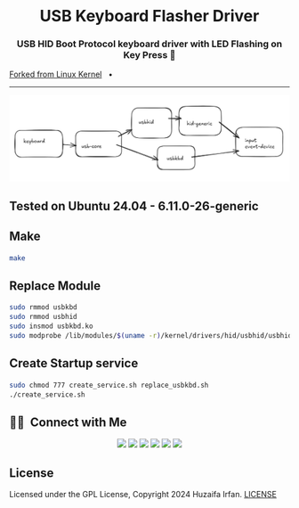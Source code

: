 <br />

<div align="center">
  <h1>USB Keyboard Flasher Driver</h1>
  <p><h3 align="center">USB HID Boot Protocol keyboard driver with LED Flashing on Key Press 🚀</h3></p>
</div>

[Forked from Linux Kernel](https://github.com/torvalds/linux/blob/master/drivers/hid/usbhid/usbkbd.c)
&nbsp;&nbsp;•&nbsp;&nbsp;


<hr>

<div align="center">

![cover](cover.png)

</div>

## Tested on Ubuntu 24.04 - 6.11.0-26-generic

## Make

```bash
make
```

## Replace Module

```bash
sudo rmmod usbkbd
sudo rmmod usbhid
sudo insmod usbkbd.ko
sudo modprobe /lib/modules/$(uname -r)/kernel/drivers/hid/usbhid/usbhid.ko.zst
```

## Create Startup service

```bash
sudo chmod 777 create_service.sh replace_usbkbd.sh
./create_service.sh
```

## 🤝🏻 &nbsp;Connect with Me

<p align="center">
<a href="https://www.huzaifairfan.com"><img src="https://img.shields.io/badge/-huzaifairfan.com-1aa260?style=flat&logo=Google-Chrome&logoColor=white"/></a>
<a href="https://www.linkedin.com/in/huzaifairfan/"><img src="https://img.shields.io/badge/-Huzaifa%20Irfan-0072b1?style=flat&logo=Linkedin&logoColor=white"/></a>
<a href="https://github.com/HuzaifaIrfan/"><img src="https://img.shields.io/badge/-Huzaifa%20Irfan-4078c0?style=flat&logo=Github&logoColor=white"/></a>
<a href="mailto:contact@huzaifairfan.com"><img src="https://img.shields.io/badge/-contact@huzaifairfan.com-c71610?style=flat&logo=Gmail&logoColor=white"/></a>
<a href="https://www.instagram.com/huzaifairfan2001/"><img src="https://img.shields.io/badge/-@huzaifairfan2001-cd486b?style=flat&logo=Instagram&logoColor=white"/></a>
<a href="https://www.facebook.com/huzaifairfan2001/"><img src="https://img.shields.io/badge/-@huzaifairfan2001-4267B2?style=flat&logo=Facebook&logoColor=white"/></a>
</p>

## License

Licensed under the GPL License, Copyright 2024 Huzaifa Irfan. [LICENSE](LICENSE)